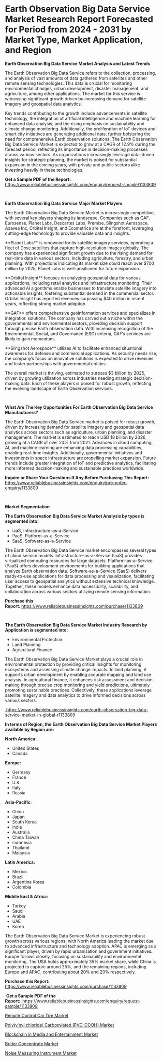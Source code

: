 <p><h1>Earth Observation Big Data Service Market Research Report Forecasted for Period from 2024 -  2031 by Market Type, Market Application, and Region</h1></p><p><strong>Earth Observation Big Data Service Market Analysis and Latest Trends</strong></p>
<p><p>The Earth Observation Big Data Service refers to the collection, processing, and analysis of vast amounts of data gathered from satellites and other remote sensing technologies. This data is crucial for monitoring environmental changes, urban development, disaster management, and agriculture, among other applications. The market for this service is witnessing significant growth driven by increasing demand for satellite imagery and geospatial data analytics.</p><p>Key trends contributing to the growth include advancements in satellite technology, the integration of artificial intelligence and machine learning for enhanced data analysis, and the rising emphasis on sustainability and climate change monitoring. Additionally, the proliferation of IoT devices and smart city initiatives are generating additional data, further bolstering the need for comprehensive Earth observation solutions. The Earth Observation Big Data Service Market is expected to grow at a CAGR of 12.9% during the forecast period, reflecting its importance in decision-making processes across various sectors. As organizations increasingly leverage data-driven insights for strategic planning, the market is poised for substantial expansion in the coming years, with private and public sectors alike investing heavily in these technologies.</p></p>
<p><strong>Get a Sample PDF of the Report:&nbsp;</strong> <a href="https://www.reliablebusinessinsights.com/enquiry/request-sample/1133809?utm_campaign=48&utm_medium=2&utm_source=Github&utm_content=ia&utm_term=18122024&utm_id=earth-observation-big-data-service">https://www.reliablebusinessinsights.com/enquiry/request-sample/1133809</a></p>
<p>&nbsp;</p>
<p><strong>Earth Observation Big Data Service Major Market Players</strong></p>
<p><p>The Earth Observation Big Data Service Market is increasingly competitive, with several key players shaping its landscape. Companies such as GAF, Eurosense, Planet Labs, Descartes Labs, Premise, Slingshot Aerospace, Azavea Inc, Orbital Insight, and Ecometrica are at the forefront, leveraging cutting-edge technology to provide valuable data and insights.</p><p>**Planet Labs** is renowned for its satellite imagery services, operating a fleet of Dove satellites that capture high-resolution images globally. The company has experienced significant growth due to the rising demand for real-time data in various sectors, including agriculture, forestry, and urban planning. With projections indicating its market size could reach over $700 million by 2025, Planet Labs is well-positioned for future expansion.</p><p>**Orbital Insight** focuses on analyzing geospatial data for various applications, including retail analytics and infrastructure monitoring. Their advanced AI algorithms enable businesses to translate satellite imagery into actionable insights, fostering substantial demand in the commercial sector. Orbital Insight has reported revenues surpassing $40 million in recent years, reflecting strong market adoption.</p><p>**GAF** offers comprehensive geoinformation services and specializes in integration solutions. The company has carved out a niche within the governmental and environmental sectors, providing decision support through precise Earth observation data. With increasing recognition of the Environmental, Social, and Governance (ESG) criteria, GAF’s services are likely to gain momentum.</p><p>**Slingshot Aerospace** utilizes AI to facilitate enhanced situational awareness for defense and commercial applications. As security needs rise, the company’s focus on innovative solutions is expected to drive revenues and foster partnerships with governmental entities.</p><p>The overall market is thriving, estimated to surpass $3 billion by 2025, driven by growing utilization across industries needing strategic decision-making data. Each of these players is poised for robust growth, reflecting the evolving landscape of Earth Observation services.</p></p>
<p>&nbsp;</p>
<p><strong>What Are The Key Opportunities For Earth Observation Big Data Service Manufacturers?</strong></p>
<p><p>The Earth Observation Big Data Service market is poised for robust growth, driven by increasing demand for satellite imagery and geospatial data analytics across sectors such as agriculture, urban planning, and disaster management. The market is estimated to reach USD 18 billion by 2026, growing at a CAGR of over 20% from 2021. Advances in cloud computing, AI, and machine learning are enhancing data processing capabilities, enabling real-time insights. Additionally, governmental initiatives and investments in space infrastructure are propelling market expansion. Future trends include greater integration of IoT and predictive analytics, facilitating more informed decision-making and sustainable practices worldwide.</p></p>
<p><strong>Inquire or Share Your Questions If Any Before Purchasing This Report:</strong> <a href="https://www.reliablebusinessinsights.com/enquiry/pre-order-enquiry/1133809?utm_campaign=48&utm_medium=2&utm_source=Github&utm_content=ia&utm_term=18122024&utm_id=earth-observation-big-data-service">https://www.reliablebusinessinsights.com/enquiry/pre-order-enquiry/1133809</a></p>
<p>&nbsp;</p>
<p><strong>Market Segmentation</strong></p>
<p><strong>The Earth Observation Big Data Service Market Analysis by types is segmented into:</strong></p>
<p><ul><li>IaaS, Infrastructure-as-a-Service</li><li>PaaS, Platform-as-a-Service</li><li>SaaS, Software-as-a-Service</li></ul></p>
<p><p>The Earth Observation Big Data Service market encompasses several types of cloud service models. Infrastructure-as-a-Service (IaaS) provides virtualized computing resources for large datasets. Platform-as-a-Service (PaaS) offers development environments for building applications that analyze Earth observation data. Software-as-a-Service (SaaS) delivers ready-to-use applications for data processing and visualization, facilitating user access to geospatial analytics without extensive technical knowledge. Together, these models enhance data accessibility, scalability, and collaboration across various sectors utilizing remote sensing information.</p></p>
<p><strong>Purchase this Report:&nbsp;</strong><a href="https://www.reliablebusinessinsights.com/purchase/1133809?utm_campaign=48&utm_medium=2&utm_source=Github&utm_content=ia&utm_term=18122024&utm_id=earth-observation-big-data-service">https://www.reliablebusinessinsights.com/purchase/1133809</a></p>
<p>&nbsp;</p>
<p><strong>The Earth Observation Big Data Service Market Industry Research by Application is segmented into:</strong></p>
<p><ul><li>Environmental Protection</li><li>Land Planning</li><li>Agricultural Finance</li></ul></p>
<p><p>The Earth Observation Big Data Service Market plays a crucial role in environmental protection by providing critical insights for monitoring ecosystems and assessing climate change impacts. In land planning, it supports urban development by enabling accurate mapping and land use analysis. In agricultural finance, it enhances risk assessment and decision-making through precise crop monitoring and yield predictions, ultimately promoting sustainable practices. Collectively, these applications leverage satellite imagery and data analytics to drive informed decisions across various sectors.</p></p>
<p><a href="https://www.reliablebusinessinsights.com/earth-observation-big-data-service-market-in-global-r1133809?utm_campaign=48&utm_medium=2&utm_source=Github&utm_content=ia&utm_term=18122024&utm_id=earth-observation-big-data-service">&nbsp;https://www.reliablebusinessinsights.com/earth-observation-big-data-service-market-in-global-r1133809</a></p>
<p><strong>In terms of Region, the Earth Observation Big Data Service Market Players available by Region are:</strong></p>
<p>
    <p> <strong> North America: </strong>
        <ul>
            <li>United States</li>
            <li>Canada</li>
        </ul>
        </p> 
    <p> <strong> Europe: </strong>
        <ul>
            <li>Germany</li>
            <li>France</li>
            <li>U.K.</li>
            <li>Italy</li>
            <li>Russia</li>
        </ul>
        </p> 
    <p> <strong> Asia-Pacific: </strong>
        <ul>
            <li>China</li>
            <li>Japan</li>
            <li>South Korea</li>
            <li>India</li>
            <li>Australia</li>
            <li>China Taiwan</li>
            <li>Indonesia</li>
            <li>Thailand</li>
            <li>Malaysia</li>
        </ul>
        </p> 
    <p> <strong> Latin America: </strong>
        <ul>
            <li>Mexico</li>
            <li>Brazil</li>
            <li>Argentina Korea</li>
            <li>Colombia</li>
        </ul>
        </p> 
    <p> <strong> Middle East & Africa: </strong>
        <ul>
            <li>Turkey</li>
            <li>Saudi</li>
            <li>Arabia</li>
            <li>UAE</li>
            <li>Korea</li>
        </ul>
    </p>
    </p>
<p><p>The Earth Observation Big Data Service Market is experiencing robust growth across various regions, with North America leading the market due to advanced infrastructure and technology adoption. APAC is emerging as a significant player, driven by rapid urbanization and government initiatives. Europe follows closely, focusing on sustainability and environmental monitoring. The USA holds approximately 35% market share, while China is projected to capture around 25%, and the remaining regions, including Europe and APAC, contributing about 20% and 20% respectively.</p></p>
<p><strong>Purchase this Report: </strong><a href="https://www.reliablebusinessinsights.com/purchase/1133809?utm_campaign=48&utm_medium=2&utm_source=Github&utm_content=ia&utm_term=18122024&utm_id=earth-observation-big-data-service">https://www.reliablebusinessinsights.com/purchase/1133809</a></p>
<p>&nbsp;<strong>Get a Sample PDF of the Report:&nbsp;&nbsp;</strong><a href="https://www.reliablebusinessinsights.com/enquiry/request-sample/1133809?utm_campaign=48&utm_medium=2&utm_source=Github&utm_content=ia&utm_term=18122024&utm_id=earth-observation-big-data-service">https://www.reliablebusinessinsights.com/enquiry/request-sample/1133809</a></p>
<p><strong></strong></p>
<p><p><a href="https://www.linkedin.com/pulse/in-depth-report-remote-control-car-tire-market-types-applications-n9mkf?utm_campaign=48&utm_medium=2&utm_source=Github&utm_content=ia&utm_term=18122024&utm_id=earth-observation-big-data-service">Remote Control Car Tire Market</a></p><p><a href="https://github.com/kathiestrine5ty/Market-Research-Report-List-1/blob/main/polyvinyl-chloride-carboxylated-pvc-cooh-market.md?utm_campaign=48&utm_medium=2&utm_source=Github&utm_content=ia&utm_term=18122024&utm_id=earth-observation-big-data-service">Poly(vinyl chloride) Carboxylated (PVC-COOH) Market</a></p><p><a href="https://www.linkedin.com/pulse/f-my-mkt-intel-xkfif?utm_campaign=48&utm_medium=2&utm_source=Github&utm_content=ia&utm_term=18122024&utm_id=earth-observation-big-data-service">Blockchain in Media and Entertainment Market</a></p><p><a href="https://www.linkedin.com/pulse/butter-concentrate-market-research-report-detail-laying-groundwork-wvn3f?utm_campaign=48&utm_medium=2&utm_source=Github&utm_content=ia&utm_term=18122024&utm_id=earth-observation-big-data-service">Butter Concentrate Market</a></p><p><a href="https://www.linkedin.com/pulse/detailed-noise-measuring-instrument-market-study-4-cagr-vwu3f?utm_campaign=48&utm_medium=2&utm_source=Github&utm_content=ia&utm_term=18122024&utm_id=earth-observation-big-data-service">Noise Measuring Instrument Market</a></p></p>